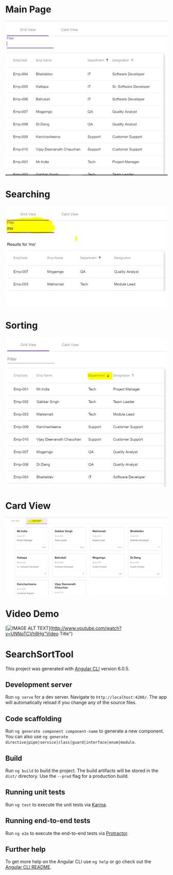 # Main Page

![Searching](https://github.com/martandsingh/AngularMaterialSearchSort/blob/master/src/images/mainpage.PNG)

# Searching
![Searching](https://github.com/martandsingh/AngularMaterialSearchSort/blob/master/src/images/Filter.PNG)

# Sorting
![Sorting](https://github.com/martandsingh/AngularMaterialSearchSort/blob/master/src/images/sorting.PNG)

# Card View
![Card View](https://github.com/martandsingh/AngularMaterialSearchSort/blob/master/src/images/cardview.PNG)

# Video Demo
[![IMAGE ALT TEXT](http://img.youtube.com/vi/UNNqTCVh8Hg/0.jpg)](http://www.youtube.com/watch?v=UNNqTCVh8Hg"Video Title")

# SearchSortTool

This project was generated with [Angular CLI](https://github.com/angular/angular-cli) version 6.0.5.

## Development server

Run `ng serve` for a dev server. Navigate to `http://localhost:4200/`. The app will automatically reload if you change any of the source files.

## Code scaffolding

Run `ng generate component component-name` to generate a new component. You can also use `ng generate directive|pipe|service|class|guard|interface|enum|module`.

## Build

Run `ng build` to build the project. The build artifacts will be stored in the `dist/` directory. Use the `--prod` flag for a production build.

## Running unit tests

Run `ng test` to execute the unit tests via [Karma](https://karma-runner.github.io).

## Running end-to-end tests

Run `ng e2e` to execute the end-to-end tests via [Protractor](http://www.protractortest.org/).

## Further help

To get more help on the Angular CLI use `ng help` or go check out the [Angular CLI README](https://github.com/angular/angular-cli/blob/master/README.md).
